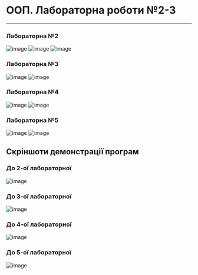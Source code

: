 # ООП. Лабораторна роботи №2-3
-----

<h3>Лабораторна №2</h3>

![image](https://user-images.githubusercontent.com/105464154/223957055-34d9ce96-fe26-4aac-b2e2-6e112fdedf0d.png)
![image](https://user-images.githubusercontent.com/105464154/223887399-8c6fe3db-efbd-4fb8-b1bf-c46628569d2f.png)
![image](https://user-images.githubusercontent.com/105464154/223887419-bc1e0c2e-d025-4906-8afd-fef55dea6139.png)

<h3>Лабораторна №3</h3>

![image](https://user-images.githubusercontent.com/105464154/223957230-471a1c58-ae47-4860-8f50-bc6e8a6e12cd.png)
![image](https://user-images.githubusercontent.com/105464154/223981193-1ecb595b-efc6-4f46-b7ff-11499f7bd21f.png)

<h3>Лабораторна №4</h3>

![image](https://user-images.githubusercontent.com/105464154/224017842-53e4f595-b59e-419d-81a4-0fa188f98a71.png)
![image](https://user-images.githubusercontent.com/105464154/224017982-c83adbbf-2494-4cc6-97fe-b4ef888df98d.png)

<h3>Лабораторна №5</h3>

![image](https://user-images.githubusercontent.com/105464154/225386640-465e5e03-3e1b-4d7a-8112-0546f9ab8e6c.png)
![image](https://user-images.githubusercontent.com/105464154/225387166-cb10959e-6bc3-465a-bf87-b34a6a1c23ce.png)


<h2>Скріншоти демонстрації програм</h3>

<h3>До 2-ої лабораторної</h3>

![image](https://user-images.githubusercontent.com/105464154/223888484-3331f2dc-0a53-4d4d-88c4-7a32c15549d7.png)

<h3>До 3-ої лабораторної</h3>

![image](https://user-images.githubusercontent.com/105464154/223962990-2f57ded1-5e13-4d98-9b7e-fad8cb3a1171.png)

<h3>До 4-ої лабораторної</h3>

![image](https://user-images.githubusercontent.com/105464154/224017671-0b805fe0-61e4-480f-9b58-aceb216a6d9b.png)

<h3>До 5-ої лабораторної</h3>

![image](https://user-images.githubusercontent.com/105464154/225404417-e1b8a000-afa6-4525-94cb-3410536279a1.png)
